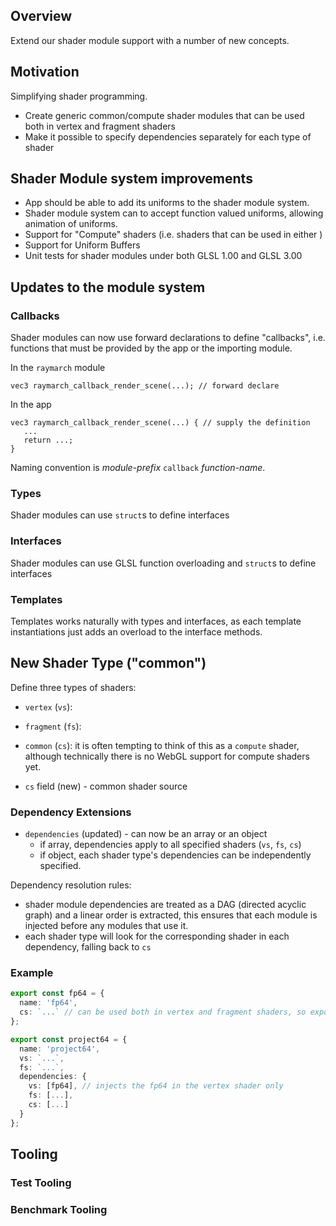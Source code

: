 ## Overview

Extend our shader module support with a number of new concepts.


## Motivation

Simplifying shader programming.
* Create generic common/compute shader modules that can be used both in vertex and fragment shaders
* Make it possible to specify dependencies separately for each type of shader


## Shader Module system improvements

- App should be able to add its uniforms to the shader module system.
- Shader module system can to accept function valued uniforms, allowing animation of uniforms.
- Support for "Compute" shaders (i.e. shaders that can be used in either )
- Support for Uniform Buffers
- Unit tests for shader modules under both GLSL 1.00 and GLSL 3.00


## Updates to the module system


### Callbacks

Shader modules can now use forward declarations to define "callbacks", i.e. functions that must be provided by the app or the importing module.

In the `raymarch` module
```
vec3 raymarch_callback_render_scene(...); // forward declare
```
In the app
```
vec3 raymarch_callback_render_scene(...) { // supply the definition
   ...
   return ...;
}
```

Naming convention is _module-prefix_ `callback` _function-name_.


### Types

Shader modules can use `struct`s to define interfaces

### Interfaces

Shader modules can use GLSL function overloading and `struct`s to define interfaces


### Templates

Templates works naturally with types and interfaces, as each template instantiations just adds an overload to the interface methods.


## New Shader Type ("common")

Define three types of shaders:
* `vertex` (`vs`):
* `fragment` (`fs`):
* `common` (`cs`): it is often tempting to think of this as a `compute` shader, although technically there is no WebGL support for compute shaders yet.

* `cs` field (new) - common shader source

### Dependency Extensions

* `dependencies` (updated) - can now be an array or an object
    * if array, dependencies apply to all specified shaders (`vs`, `fs`, `cs`)
    * if object, each shader type's dependencies can be independently specified.

Dependency resolution rules:
* shader module dependencies are treated as a DAG (directed acyclic graph) and a linear order is extracted, this ensures that each module is injected before any modules that use it.
* each shader type will look for the corresponding shader in each dependency, falling back to `cs`

### Example

```typescript
export const fp64 = {
  name: 'fp64',
  cs: `...` // can be used both in vertex and fragment shaders, so expose as `cs`
};

export const project64 = {
  name: 'project64',
  vs: `...`,
  fs: `...`,
  dependencies: {
    vs: [fp64], // injects the fp64 in the vertex shader only
    fs: [...],
    cs: [...]
  }
};
```

## Tooling


### Test Tooling


### Benchmark Tooling

